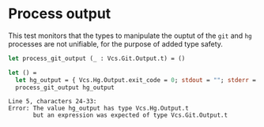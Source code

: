 # Process output

This test monitors that the types to manipulate the ouptut of the `git` and `hg` processes are not unifiable, for the purpose of added type safety.

```ocaml
let process_git_output (_ : Vcs.Git.Output.t) = ()

let () =
  let hg_output = { Vcs.Hg.Output.exit_code = 0; stdout = ""; stderr = "" } in
  process_git_output hg_output
```
```mdx-error
Line 5, characters 24-33:
Error: The value hg_output has type Vcs.Hg.Output.t
       but an expression was expected of type Vcs.Git.Output.t
```

